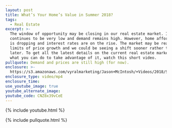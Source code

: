 ```yaml
---
layout: post
title: What’s Your Home’s Value in Summer 2018?
tags:
  - Real Estate
excerpt: >-
  The window of opportunity may be closing in our real estate market. Inventory
  continues to be very low and demand remains high. However, home affordability
  is dropping and interest rates are on the rise. The market may be reaching the
  limits of price growth and we could be seeing a shift sooner rather than
  later. To get all the latest details on the current real estate market and
  what you can do to take advantage of it, watch this short video.
pullquote: Demand and prices are still high (for now).
enclosure: >-
  https://s3.amazonaws.com/vyralmarketing/Jason+McIntosh/+Videos/2018/Savannah+Real+Estate+Agent-+Whats+Your+Homes+Value+in+Summer+2018%253F.mp4
enclosure_type: video/mp4
enclosure_time:
use_youtube_image: true
youtube_alternate_image:
youtube_code: CNZ8x39vCeE
---
```


{% include youtube.html %}

{% include pullquote.html %}